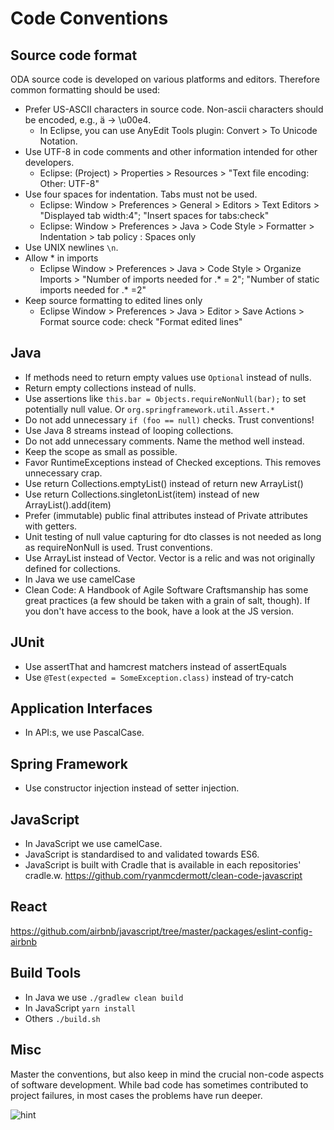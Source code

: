 # Code Conventions
## Source code format
ODA source code is developed on various platforms and editors. Therefore common formatting should be used:
- Prefer US-ASCII characters in source code. Non-ascii characters should be encoded, e.g., ä -> \u00e4.
  * In Eclipse, you can use AnyEdit Tools plugin: Convert > To Unicode Notation.
- Use UTF-8 in code comments and other information intended for other developers.
  * Eclipse: (Project) > Properties > Resources > "Text file encoding: Other: UTF-8"
- Use four spaces for indentation. Tabs must not be used.
  * Eclipse: Window > Preferences > General > Editors > Text Editors > "Displayed tab width:4"; "Insert spaces for tabs:check"
  * Eclipse: Window > Preferences > Java > Code Style > Formatter > Indentation > tab policy : Spaces only
- Use UNIX newlines `\n`.
- Allow * in imports
  * Eclipse Window > Preferences > Java > Code Style > Organize Imports > "Number of imports needed for .* = 2"; "Number of static imports needed for .* =2"
- Keep source formatting to edited lines only
  * Eclipse Window > Preferences > Java > Editor > Save Actions > Format source code: check "Format edited lines"

## Java
- If methods need to return empty values use `Optional` instead of nulls.
- Return empty collections instead of nulls.
- Use assertions like `this.bar = Objects.requireNonNull(bar);` to set potentially null value. Or `org.springframework.util.Assert.*`
- Do not add unnecessary `if (foo == null)` checks. Trust conventions!
- Use Java 8 streams instead of looping collections.
- Do not add unnecessary comments. Name the method well instead.
- Keep the scope as small as possible.
- Favor RuntimeExceptions instead of Checked exceptions. This removes unnecessary crap.
- Use return Collections.emptyList() instead of return new ArrayList()
- Use return Collections.singletonList(item) instead of new ArrayList().add(item)
- Prefer (immutable) public final attributes instead of Private attributes with getters.
- Unit testing of null value capturing for dto classes is not needed as long as requireNonNull is used. Trust conventions.
- Use ArrayList instead of Vector. Vector is a relic and was not originally defined for collections.
- In Java we use camelCase
- Clean Code: A Handbook of Agile Software Craftsmanship has some great practices (a few should be taken with a grain of salt, though). If you don't have access to the book, have a look at the JS version.

## JUnit
- Use assertThat and hamcrest matchers instead of assertEquals
- Use `@Test(expected = SomeException.class)` instead of try-catch

## Application Interfaces
- In API:s, we use PascalCase.

## Spring Framework
- Use constructor injection instead of setter injection.

## JavaScript
- In JavaScript we use camelCase.
- JavaScript is standardised to and validated towards ES6.
- JavaScript is built with Cradle that is available in each repositories' cradle.w.
https://github.com/ryanmcdermott/clean-code-javascript

## React
https://github.com/airbnb/javascript/tree/master/packages/eslint-config-airbnb

## Build Tools
- In Java we use `./gradlew clean build`
- In JavaScript `yarn install`
- Others `./build.sh`

## Misc

Master the conventions, but also keep in mind the crucial non-code aspects of software development. While bad code has sometimes contributed to project failures, in most cases the problems have run deeper.

![hint](https://twitter.com/practicingdev/status/811956403745210368)
